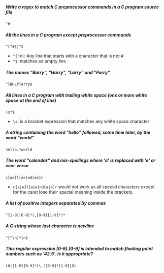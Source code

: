 ##### Write a regex to match C preprocessor commands in a C program source file
```
^#
```
##### All the lines in a C program except preprocessor commands
```
^[^#]|^$
```
- `^[^#]`: Any line that starts with a character that is not # 
- `^$`: matches an empty line
##### The names "Barry", "Harry", "Larry" and "Parry”
```
^[BHLP]arry$
```
##### All lines in a C program with trailing white space (one or more white space at the end of line)
```
\s*$
```
- `\s`: is a bracket expression that matches any white space character
##### A string containing the word "hello" followed, some time later, by the word "world”
```
hello.*world
```
##### The word "calendar" and mis-spellings where 'a' is replaced with 'e' or vice-versa
```
c[ae]l[ae]nd[ae]r
```
- `c[a|e]l[a|e]nd[a|e]r` would not work as all special characters except for the caret lose their special meaning inside the brackets. 
##### A list of positive integers separated by commas
```
^[1-9][0-9]*(,[0-9][1-9]*)*
```
##### A C string whose last character is newline
```
^[^\n]*\n$
```
##### This regular expression [0-9]*.[0-9]* is intended to match floating point numbers such as '42.5'. Is it appropriate?
```
(0|[1-9][0-9]*)\.([0-9]*[1-9]|0)
```
